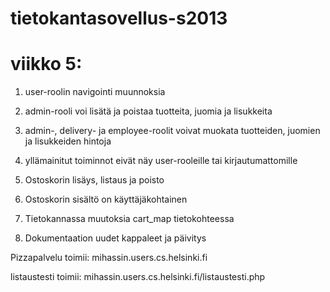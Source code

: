 tietokantasovellus-s2013
========================
viikko 5:
=========
1. user-roolin navigointi muunnoksia

2. admin-rooli voi lisätä ja poistaa tuotteita, juomia ja lisukkeita

3. admin-, delivery- ja employee-roolit voivat muokata tuotteiden, juomien ja lisukkeiden hintoja

4. yllämainitut toiminnot eivät näy user-rooleille tai kirjautumattomille

5. Ostoskorin lisäys, listaus ja poisto

6. Ostoskorin sisältö on käyttäjäkohtainen

7. Tietokannassa muutoksia cart_map tietokohteessa 

8. Dokumentaation uudet kappaleet ja päivitys

Pizzapalvelu toimii:
mihassin.users.cs.helsinki.fi

listaustesti toimii:
mihassin.users.cs.helsinki.fi/listaustesti.php
